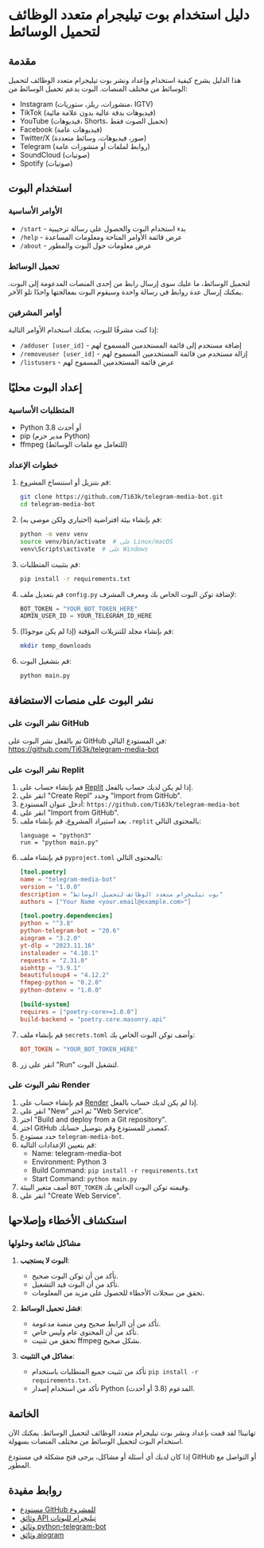 # دليل استخدام بوت تيليجرام متعدد الوظائف لتحميل الوسائط

## مقدمة

هذا الدليل يشرح كيفية استخدام وإعداد ونشر بوت تيليجرام متعدد الوظائف لتحميل الوسائط من مختلف المنصات. البوت يدعم تحميل الوسائط من:

- Instagram (منشورات، ريلز، ستوريات، IGTV)
- TikTok (فيديوهات بدقة عالية بدون علامة مائية)
- YouTube (فيديوهات، Shorts، تحميل الصوت فقط)
- Facebook (فيديوهات عامة)
- Twitter/X (صور، فيديوهات، وسائط متعددة)
- Telegram (روابط لملفات أو منشورات عامة)
- SoundCloud (صوتيات)
- Spotify (صوتيات)

## استخدام البوت

### الأوامر الأساسية

- `/start` - بدء استخدام البوت والحصول على رسالة ترحيبية
- `/help` - عرض قائمة الأوامر المتاحة ومعلومات المساعدة
- `/about` - عرض معلومات حول البوت والمطور

### تحميل الوسائط

لتحميل الوسائط، ما عليك سوى إرسال رابط من إحدى المنصات المدعومة إلى البوت. يمكنك إرسال عدة روابط في رسالة واحدة وسيقوم البوت بمعالجتها واحدًا تلو الآخر.

### أوامر المشرفين

إذا كنت مشرفًا للبوت، يمكنك استخدام الأوامر التالية:

- `/adduser [user_id]` - إضافة مستخدم إلى قائمة المستخدمين المسموح لهم
- `/removeuser [user_id]` - إزالة مستخدم من قائمة المستخدمين المسموح لهم
- `/listusers` - عرض قائمة المستخدمين المسموح لهم

## إعداد البوت محليًا

### المتطلبات الأساسية

- Python 3.8 أو أحدث
- pip (مدير حزم Python)
- ffmpeg (للتعامل مع ملفات الوسائط)

### خطوات الإعداد

1. قم بتنزيل أو استنساخ المشروع:
   ```bash
   git clone https://github.com/Ti63k/telegram-media-bot.git
   cd telegram-media-bot
   ```

2. قم بإنشاء بيئة افتراضية (اختياري ولكن موصى به):
   ```bash
   python -m venv venv
   source venv/bin/activate  # على Linux/macOS
   venv\Scripts\activate  # على Windows
   ```

3. قم بتثبيت المتطلبات:
   ```bash
   pip install -r requirements.txt
   ```

4. قم بتعديل ملف `config.py` لإضافة توكن البوت الخاص بك ومعرف المشرف:
   ```python
   BOT_TOKEN = "YOUR_BOT_TOKEN_HERE"
   ADMIN_USER_ID = YOUR_TELEGRAM_ID_HERE
   ```

5. قم بإنشاء مجلد للتنزيلات المؤقتة (إذا لم يكن موجودًا):
   ```bash
   mkdir temp_downloads
   ```

6. قم بتشغيل البوت:
   ```bash
   python main.py
   ```

## نشر البوت على منصات الاستضافة

### نشر البوت على GitHub

تم بالفعل نشر البوت على GitHub في المستودع التالي:
https://github.com/Ti63k/telegram-media-bot

### نشر البوت على Replit

1. قم بإنشاء حساب على [Replit](https://replit.com/) إذا لم يكن لديك حساب بالفعل.
2. انقر على "Create Repl" وحدد "Import from GitHub".
3. أدخل عنوان المستودع: `https://github.com/Ti63k/telegram-media-bot`
4. انقر على "Import from GitHub".
5. بعد استيراد المشروع، قم بإنشاء ملف `.replit` بالمحتوى التالي:
   ```
   language = "python3"
   run = "python main.py"
   ```
6. قم بإنشاء ملف `pyproject.toml` بالمحتوى التالي:
   ```toml
   [tool.poetry]
   name = "telegram-media-bot"
   version = "1.0.0"
   description = "بوت تيليجرام متعدد الوظائف لتحميل الوسائط"
   authors = ["Your Name <your.email@example.com>"]

   [tool.poetry.dependencies]
   python = "^3.8"
   python-telegram-bot = "20.6"
   aiogram = "3.2.0"
   yt-dlp = "2023.11.16"
   instaloader = "4.10.1"
   requests = "2.31.0"
   aiohttp = "3.9.1"
   beautifulsoup4 = "4.12.2"
   ffmpeg-python = "0.2.0"
   python-dotenv = "1.0.0"

   [build-system]
   requires = ["poetry-core>=1.0.0"]
   build-backend = "poetry.core.masonry.api"
   ```
7. قم بإنشاء ملف `secrets.toml` وأضف توكن البوت الخاص بك:
   ```toml
   BOT_TOKEN = "YOUR_BOT_TOKEN_HERE"
   ```
8. انقر على زر "Run" لتشغيل البوت.

### نشر البوت على Render

1. قم بإنشاء حساب على [Render](https://render.com/) إذا لم يكن لديك حساب بالفعل.
2. انقر على "New" ثم اختر "Web Service".
3. اختر "Build and deploy from a Git repository".
4. اختر GitHub كمصدر للمستودع وقم بتوصيل حسابك.
5. حدد مستودع `telegram-media-bot`.
6. قم بتعيين الإعدادات التالية:
   - Name: telegram-media-bot
   - Environment: Python 3
   - Build Command: `pip install -r requirements.txt`
   - Start Command: `python main.py`
7. أضف متغير البيئة `BOT_TOKEN` وقيمته توكن البوت الخاص بك.
8. انقر على "Create Web Service".

## استكشاف الأخطاء وإصلاحها

### مشاكل شائعة وحلولها

1. **البوت لا يستجيب**:
   - تأكد من أن توكن البوت صحيح.
   - تأكد من أن البوت قيد التشغيل.
   - تحقق من سجلات الأخطاء للحصول على مزيد من المعلومات.

2. **فشل تحميل الوسائط**:
   - تأكد من أن الرابط صحيح ومن منصة مدعومة.
   - تأكد من أن المحتوى عام وليس خاص.
   - تحقق من تثبيت ffmpeg بشكل صحيح.

3. **مشاكل في التثبيت**:
   - تأكد من تثبيت جميع المتطلبات باستخدام `pip install -r requirements.txt`.
   - تأكد من استخدام إصدار Python المدعوم (3.8 أو أحدث).

## الخاتمة

تهانينا! لقد قمت بإعداد ونشر بوت تيليجرام متعدد الوظائف لتحميل الوسائط. يمكنك الآن استخدام البوت لتحميل الوسائط من مختلف المنصات بسهولة.

إذا كان لديك أي أسئلة أو مشاكل، يرجى فتح مشكلة في مستودع GitHub أو التواصل مع المطور.

## روابط مفيدة

- [مستودع GitHub للمشروع](https://github.com/Ti63k/telegram-media-bot)
- [وثائق API تيليجرام للبوتات](https://core.telegram.org/bots/api)
- [وثائق python-telegram-bot](https://python-telegram-bot.readthedocs.io/)
- [وثائق aiogram](https://docs.aiogram.dev/)
